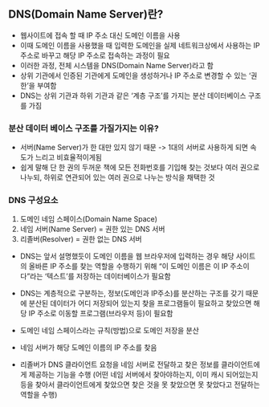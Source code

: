 ## DNS(Domain Name Server)란?
- 웹사이트에 접속 할 때 IP 주소 대신 도메인 이름을 사용 
- 이때 도메인 이름을 사용했을 때 입력한 도메인을 실제 네트워크상에서 사용하는 IP 주소로 바꾸고 해당 IP 주소로 접속하는 과정이 필요
- 이러한 과정, 전체 시스템을 DNS(Domain Name Server)라고 함
- 상위 기관에서 인증된 기관에게 도메인을 생성하거나 IP 주소로 변경할 수 있는 ‘권한’을 부여함
- DNS는 상위 기관과 하위 기관과 같은 ‘계층 구조’를 가지는 분산 데이터베이스 구조를 가짐

### 분산 데이터 베이스 구조를 가질가지는 이유?
- 서버(Name Server)가 한 대만 있지 않기 때문
-> 1대의 서버로 사용하게 되면 속도가 느리고 비효율적이게됨
- 쉽게 말해 단 한 권의 두꺼운 책에 모든 전화번호를 기입해 찾는 것보다 여러 권으로 나누되, 하위로 연관되어 있는 여러 권으로 나누는 방식을 채택한 것

### DNS 구성요소
1. 도메인 네임 스페이스(Domain Name Space)
2. 네임 서버(Name Server) = 권한 있는 DNS 서버
3. 리졸버(Resolver) = 권한 없는 DNS 서버

- DNS는 앞서 설명했듯이 도메인 이름을 웹 브라우저에 입력하는 경우 해당 사이트의 올바른 IP 주소를 찾는 역할을 수행하기 위해
“이 도메인 이름은 이 IP 주소이다”라는 ‘텍스트’를 저장하는 데이터베이스가 필요함
- DNS는 계층적으로 구분하는, 정보(도메인과 IP주소)를 분산하는 구조를 갖기 때문에 분산된 데이터가 어디 저장되어 있는지 찾을 프로그램들이 필요하고 찾았으면 해당 IP 주소로 이동할 프로그램(브라우저 등)이 필요함

- 도메인 네임 스페이스라는 규칙(방법)으로 도메인 저장을 분산
- 네임 서버가 해당 도메인 이름의 IP 주소를 찾음
- 리졸버가 DNS 클라이언트 요청을 네임 서버로 전달하고 찾은 정보를 클라이언트에게 제공하는 기능을 수행
(어떤 네임 서버에서 찾아야하는지, 이미 캐시 되어있는지 등을 찾아서 클라이언트에게 찾았으면 찾은 것을 못 찾았으면 못 찾았다고 전달하는 역할을 수행)